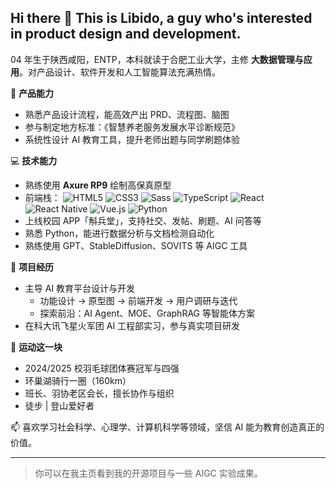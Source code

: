 ## Hi there 👋 This is **Libido**, a guy who's interested in product design and development.
04 年生于陕西咸阳，ENTP，本科就读于合肥工业大学，主修 **大数据管理与应用**。对产品设计、软件开发和人工智能算法充满热情。

💼 **产品能力**  
- 熟悉产品设计流程，能高效产出 PRD、流程图、脑图  
- 参与制定地方标准：《智慧养老服务发展水平诊断规范》  
- 系统性设计 AI 教育工具，提升老师出题与同学刷题体验  

💻 **技术能力**  
- 熟练使用 **Axure RP9** 绘制高保真原型  
- 前端栈：
![HTML5](https://img.shields.io/badge/HTML5-E34F26?logo=html5&logoColor=white)
![CSS3](https://img.shields.io/badge/CSS3-1572B6?logo=css3&logoColor=white)
![Sass](https://img.shields.io/badge/Sass-CC6699?logo=sass&logoColor=white)
![TypeScript](https://img.shields.io/badge/TypeScript-3178C6?logo=typescript&logoColor=white)
![React](https://img.shields.io/badge/React-61DAFB?logo=react&logoColor=black)
![React Native](https://img.shields.io/badge/React_Native-20232A?logo=react&logoColor=61DAFB)
![Vue.js](https://img.shields.io/badge/Vue.js-42b883?logo=vue.js&logoColor=white)
![Python](https://img.shields.io/badge/Python-3776AB?logo=python&logoColor=white)
- 上线校园 APP「斛兵堂」，支持社交、发帖、刷题、AI 问答等  
- 熟悉 Python，能进行数据分析与文档检测自动化  
- 熟练使用 GPT、StableDiffusion、SOVITS 等 AIGC 工具  

🚀 **项目经历**  
- 主导 AI 教育平台设计与开发  
  - 功能设计 → 原型图 → 前端开发 → 用户调研与迭代  
  - 探索前沿：AI Agent、MOE、GraphRAG 等智能体方案  
- 在科大讯飞星火军团 AI 工程部实习，参与真实项目研发  

🏸 **运动这一块**  
- 2024/2025 校羽毛球团体赛冠军与四强  
- 环巢湖骑行一圈（160km）  
- 班长、羽协老区会长，擅长协作与组织
- 徒步 | 登山爱好者

📫 喜欢学习社会科学、心理学、计算机科学等领域，坚信 AI 能为教育创造真正的价值。

---

> 你可以在我主页看到我的开源项目与一些 AIGC 实验成果。

